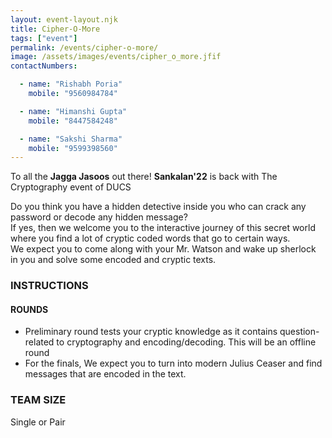 ```yaml
---
layout: event-layout.njk
title: Cipher-O-More
tags: ["event"]
permalink: /events/cipher-o-more/
image: /assets/images/events/cipher_o_more.jfif
contactNumbers:

  - name: "Rishabh Poria"
    mobile: "9560984784"

  - name: "Himanshi Gupta"
    mobile: "8447584248"

  - name: "Sakshi Sharma"
    mobile: "9599398560"
---
```


To all the <b>Jagga Jasoos</b> out there!
<b>Sankalan'22</b> is back with 
The Cryptography event of DUCS

Do you think you have a hidden detective inside you who can crack any password or decode
any hidden message?</br>
If yes, then we welcome you to the interactive journey of this secret world where you find a lot of
cryptic coded words that go to certain ways.</br>
We expect you to come along with your Mr. Watson and wake up sherlock in you and solve
some encoded and cryptic texts.</br>

### INSTRUCTIONS

#### ROUNDS
- Preliminary round tests your cryptic knowledge as it contains question-related to
cryptography and encoding/decoding. This will be an offline round
- For the finals, We expect you to turn into modern Julius Ceaser and find messages that
are encoded in the text.

### TEAM SIZE
Single or Pair